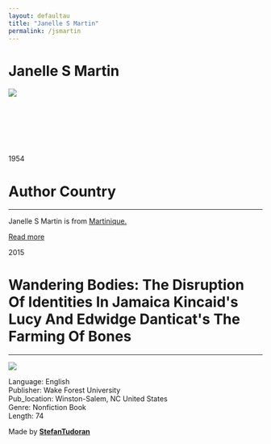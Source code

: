 ```yaml
---
layout: defaultau
title: "Janelle S Martin"
permalink: /jsmartin
---
```

<!-- partial:index.partial.html -->
<div class="content">
    <h1>Janelle S Martin</h1>
    <div class="quote">
        <div><img src="https://www.marche-poesie.com/wp-content/uploads/2020/07/evelyne-trouillot-2.jpg" class="logo"></div>
    </div>
    <div class="timeline">
        <div style="padding-bottom:100px;"></div>
        <div class="block">
            <div class="date right"><p class="right"> 1954 </p></div>
            <div class="dot"></div>
            <div class="left first">
            <div class="author_country">
                <h1>Author Country</h1><hr>
          <div class="aclocation">  <p>Janelle S Martin is from <a href="http://localhost:4000/8">Martinique.</a></p> </div>
              <div class="acreadmore">   <a href="https://en.wikipedia.org/wiki/Évelyne_Trouillot" target="_blank">Read more</a></div>
            </div>
            </div>
        </div>
        <div class="block">
            <div class="date left"><p class="left">2015</p></div>
            <div class="dot"></div>
            <div class="right">
                <h1>Wandering Bodies: The Disruption Of Identities In Jamaica Kincaid's Lucy And Edwidge Danticat's The Farming Of Bones</h1><hr>
                <p><img src="https://cdn.vectorstock.com/i/preview-1x/48/06/image-preview-icon-picture-placeholder-vector-31284806.jpg"></p>
                <p>
                Language: English<br/>
                Publisher: Wake Forest University<br/>
                Pub_location: Winston-Salem, NC	United States<br/>
                Genre: Nonfiction Book<br/>
                Length: 74</p>
            </div>
        </div>
        <div id="footer">
        <p id="copyright">Made by&nbsp;<strong><a href="https://www.linkedin.com/in/nicolae-stefan-tudoran-b02291127/" target="_blank">StefanTudoran</a></strong></p>
    </div>
</div>
